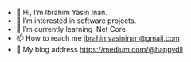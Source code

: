 - 👋 Hi, I’m Ibrahim Yasin Inan.
- 👀 I’m interested in software projects.
- 🌱 I’m currently learning .Net Core.
- 📫 How to reach me ibrahimyasininan@gmail.com
- 📝 My blog address https://medium.com/@happydll
